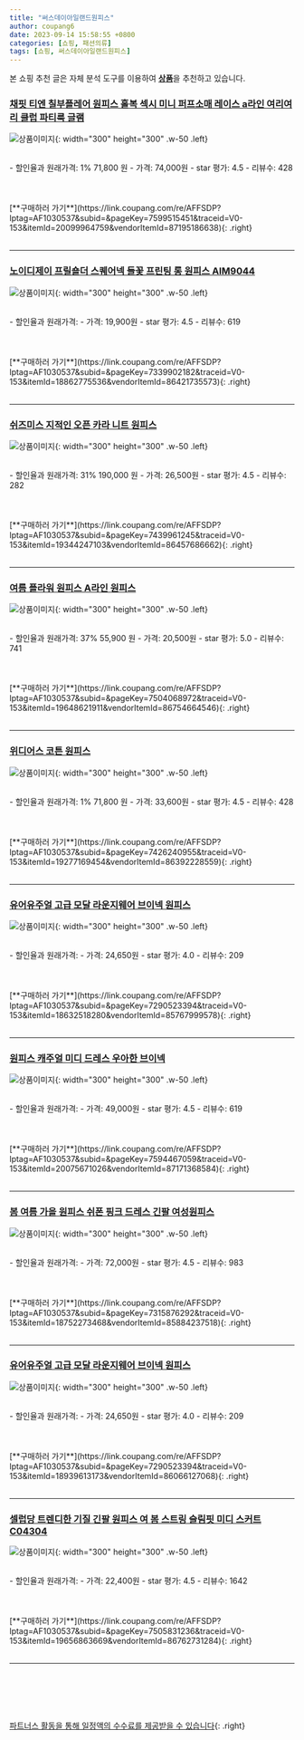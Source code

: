 ```yaml
---
title: "써스데이아일랜드원피스"
author: coupang6
date: 2023-09-14 15:58:55 +0800
categories: [쇼핑, 패션의류]
tags: [쇼핑, 써스데이아일랜드원피스]
---
```


본 쇼핑 추천 글은 자체 분석 도구를 이용하여 [**상품**](https://link.coupang.com/a/bao1ui)을 추천하고 있습니다.

### [채핏 티엔 칠부플레어 원피스 홀복 섹시 미니 퍼프소매 레이스 a라인 여리여리 클럽 파티룩 글램](https://link.coupang.com/re/AFFSDP?lptag=AF1030537&subid=&pageKey=7599515451&traceid=V0-153&itemId=20099964759&vendorItemId=87195186638)

![상품이미지](https://thumbnail10.coupangcdn.com/thumbnails/remote/230x230ex/image/vendor_inventory/974a/0aa8fcc0d29b7cfefb13aef11d75aaf18bbab497e2295c1230de28748b0a.jpg){: width="300" height="300" .w-50 .left}


<br>
- 할인율과 원래가격: 1%  71,800   원
- 가격: 74,000원
- star 평가: 4.5
- 리뷰수: 428
<br>
<br>
<br>
<br>
[**구매하러 가기**](https://link.coupang.com/re/AFFSDP?lptag=AF1030537&subid=&pageKey=7599515451&traceid=V0-153&itemId=20099964759&vendorItemId=87195186638){: .right}
<br>
<br>

---

### [노이디제이 프릴숄더 스퀘어넥 들꽃 프린팅 롱 원피스 AIM9044](https://link.coupang.com/re/AFFSDP?lptag=AF1030537&subid=&pageKey=7339902182&traceid=V0-153&itemId=18862775536&vendorItemId=86421735573)

![상품이미지](https://thumbnail7.coupangcdn.com/thumbnails/remote/230x230ex/image/vendor_inventory/dbc3/eb5411ba9ff22af37b8c1f2c9d62f464247ce679a56e463eadc36611a164.jpg){: width="300" height="300" .w-50 .left}


<br>
- 할인율과 원래가격: 
- 가격: 19,900원
- star 평가: 4.5
- 리뷰수: 619
<br>
<br>
<br>
<br>
[**구매하러 가기**](https://link.coupang.com/re/AFFSDP?lptag=AF1030537&subid=&pageKey=7339902182&traceid=V0-153&itemId=18862775536&vendorItemId=86421735573){: .right}
<br>
<br>

---

### [쉬즈미스 지적인 오픈 카라 니트 원피스](https://link.coupang.com/re/AFFSDP?lptag=AF1030537&subid=&pageKey=7439961245&traceid=V0-153&itemId=19344247103&vendorItemId=86457686662)

![상품이미지](https://thumbnail6.coupangcdn.com/thumbnails/remote/230x230ex/image/vendor_inventory/993f/4f144b0cd1624ff4047ae731177d95e428a540daf24a78d6dcb66876304c.jpg){: width="300" height="300" .w-50 .left}


<br>
- 할인율과 원래가격: 31%  190,000   원
- 가격: 26,500원
- star 평가: 4.5
- 리뷰수: 282
<br>
<br>
<br>
<br>
[**구매하러 가기**](https://link.coupang.com/re/AFFSDP?lptag=AF1030537&subid=&pageKey=7439961245&traceid=V0-153&itemId=19344247103&vendorItemId=86457686662){: .right}
<br>
<br>

---

### [여름 플라워 원피스 A라인 원피스](https://link.coupang.com/re/AFFSDP?lptag=AF1030537&subid=&pageKey=7504068972&traceid=V0-153&itemId=19648621911&vendorItemId=86754664546)

![상품이미지](https://thumbnail8.coupangcdn.com/thumbnails/remote/230x230ex/image/vendor_inventory/0245/abd2f3fa274152e1d22401c5a861c97085e8484abf6dd246c1dba1ae3088.jpg){: width="300" height="300" .w-50 .left}


<br>
- 할인율과 원래가격: 37%  55,900   원
- 가격: 20,500원
- star 평가: 5.0
- 리뷰수: 741
<br>
<br>
<br>
<br>
[**구매하러 가기**](https://link.coupang.com/re/AFFSDP?lptag=AF1030537&subid=&pageKey=7504068972&traceid=V0-153&itemId=19648621911&vendorItemId=86754664546){: .right}
<br>
<br>

---

### [위디어스 코튼 원피스](https://link.coupang.com/re/AFFSDP?lptag=AF1030537&subid=&pageKey=7426240955&traceid=V0-153&itemId=19277169454&vendorItemId=86392228559)

![상품이미지](https://thumbnail7.coupangcdn.com/thumbnails/remote/230x230ex/image/vendor_inventory/2042/00115879238c01ea449fc09774d05f022ef72e3ee8ae7bb42dd8d0f95534.jpg){: width="300" height="300" .w-50 .left}


<br>
- 할인율과 원래가격: 1%  71,800   원
- 가격: 33,600원
- star 평가: 4.5
- 리뷰수: 428
<br>
<br>
<br>
<br>
[**구매하러 가기**](https://link.coupang.com/re/AFFSDP?lptag=AF1030537&subid=&pageKey=7426240955&traceid=V0-153&itemId=19277169454&vendorItemId=86392228559){: .right}
<br>
<br>

---

### [유어유주얼 고급 모달 라운지웨어 브이넥 원피스](https://link.coupang.com/re/AFFSDP?lptag=AF1030537&subid=&pageKey=7290523394&traceid=V0-153&itemId=18632518280&vendorItemId=85767999578)

![상품이미지](https://thumbnail8.coupangcdn.com/thumbnails/remote/230x230ex/image/vendor_inventory/a9e0/69f1e2b5dbb9f7ae7103d02dfde42c78fa767f60b2e184fce4ee18f6f1f2.jpg){: width="300" height="300" .w-50 .left}


<br>
- 할인율과 원래가격: 
- 가격: 24,650원
- star 평가: 4.0
- 리뷰수: 209
<br>
<br>
<br>
<br>
[**구매하러 가기**](https://link.coupang.com/re/AFFSDP?lptag=AF1030537&subid=&pageKey=7290523394&traceid=V0-153&itemId=18632518280&vendorItemId=85767999578){: .right}
<br>
<br>

---

### [원피스 캐주얼 미디 드레스 우아한 브이넥](https://link.coupang.com/re/AFFSDP?lptag=AF1030537&subid=&pageKey=7594467059&traceid=V0-153&itemId=20075671026&vendorItemId=87171368584)

![상품이미지](https://thumbnail8.coupangcdn.com/thumbnails/remote/230x230ex/image/vendor_inventory/ca20/6d13eb5ccb9df01f3330a120ed0e5cca2e7bb7f6ead469b63c4910d7eeec.png){: width="300" height="300" .w-50 .left}


<br>
- 할인율과 원래가격: 
- 가격: 49,000원
- star 평가: 4.5
- 리뷰수: 619
<br>
<br>
<br>
<br>
[**구매하러 가기**](https://link.coupang.com/re/AFFSDP?lptag=AF1030537&subid=&pageKey=7594467059&traceid=V0-153&itemId=20075671026&vendorItemId=87171368584){: .right}
<br>
<br>

---

### [봄 여름 가을 원피스 쉬폰 핑크 드레스 긴팔 여성원피스](https://link.coupang.com/re/AFFSDP?lptag=AF1030537&subid=&pageKey=7315876292&traceid=V0-153&itemId=18752273468&vendorItemId=85884237518)

![상품이미지](https://thumbnail7.coupangcdn.com/thumbnails/remote/230x230ex/image/vendor_inventory/f02b/a7a3a18dcbdf3a5c5eb105c4758224c1a5b05916e360736618dbcc2ce9d1.png){: width="300" height="300" .w-50 .left}


<br>
- 할인율과 원래가격: 
- 가격: 72,000원
- star 평가: 4.5
- 리뷰수: 983
<br>
<br>
<br>
<br>
[**구매하러 가기**](https://link.coupang.com/re/AFFSDP?lptag=AF1030537&subid=&pageKey=7315876292&traceid=V0-153&itemId=18752273468&vendorItemId=85884237518){: .right}
<br>
<br>

---

### [유어유주얼 고급 모달 라운지웨어 브이넥 원피스](https://link.coupang.com/re/AFFSDP?lptag=AF1030537&subid=&pageKey=7290523394&traceid=V0-153&itemId=18939613173&vendorItemId=86066127068)

![상품이미지](https://thumbnail9.coupangcdn.com/thumbnails/remote/230x230ex/image/vendor_inventory/f8ae/4009db70739ef607cb03444361b10b64b6e28242fe14802f8bf466e1a4f5.jpg){: width="300" height="300" .w-50 .left}


<br>
- 할인율과 원래가격: 
- 가격: 24,650원
- star 평가: 4.0
- 리뷰수: 209
<br>
<br>
<br>
<br>
[**구매하러 가기**](https://link.coupang.com/re/AFFSDP?lptag=AF1030537&subid=&pageKey=7290523394&traceid=V0-153&itemId=18939613173&vendorItemId=86066127068){: .right}
<br>
<br>

---

### [셀럽당 트렌디한 기질 긴팔 원피스 여 봄 스트링 슬림핏 미디 스커트C04304](https://link.coupang.com/re/AFFSDP?lptag=AF1030537&subid=&pageKey=7505831236&traceid=V0-153&itemId=19656863669&vendorItemId=86762731284)

![상품이미지](https://thumbnail7.coupangcdn.com/thumbnails/remote/230x230ex/image/vendor_inventory/54bb/644d5cb8db78e3814b85ca51577ea13e746f4d7aef65f8a25a94eed056eb.jpg){: width="300" height="300" .w-50 .left}


<br>
- 할인율과 원래가격: 
- 가격: 22,400원
- star 평가: 4.5
- 리뷰수: 1642
<br>
<br>
<br>
<br>
[**구매하러 가기**](https://link.coupang.com/re/AFFSDP?lptag=AF1030537&subid=&pageKey=7505831236&traceid=V0-153&itemId=19656863669&vendorItemId=86762731284){: .right}
<br>
<br>

---
<br><br><br><br><br> [파트너스 활동을 통해 일정액의 수수료를 제공받을 수 있습니다](https://link.coupang.com/a/bao1ui){: .right}